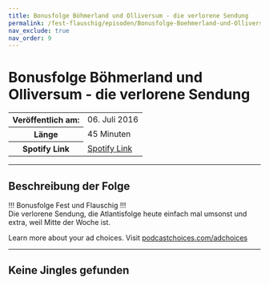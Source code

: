 ```yaml
---
title: Bonusfolge Böhmerland und Olliversum - die verlorene Sendung
permalink: /fest-flauschig/episoden/Bonusfolge-Boehmerland-und-Olliversum-die-verlorene-Sendung
nav_exclude: true
nav_order: 9
---
```


# Bonusfolge Böhmerland und Olliversum - die verlorene Sendung
<table class="resp-table dcf-table dcf-table-responsive dcf-table-bordered dcf-table-striped dcf-w-100%">
                    <tbody>
                        <tr>
                            <th scope="row">Veröffentlich am:</th>
                            <td data-label="Veröffentlich am:">06. Juli 2016</td>
                        </tr>
                        <tr>
                            <th scope="row">Länge </th>
                            <td data-label="Länge ">45 Minuten</td>
                        </tr><tr>
                                <th scope="row">Spotify Link</th>
                                <td data-label="Spotify Link"><a href="https://open.spotify.com/episode/4MCkWP4OdirTahsRi4Zw58">Spotify Link</a></td>
                            </tr></tbody>
                </table>

***

## Beschreibung der Folge

<div>
!!! Bonusfolge Fest und Flauschig !!! <br> Die verlorene Sendung, die Atlantisfolge heute einfach mal umsonst und extra, weil Mitte der Woche ist.<p> </p><p>Learn more about your ad choices. Visit <a href="https://podcastchoices.com/adchoices">podcastchoices.com/adchoices</a></p>  
</div>

***

## Keine Jingles gefunden